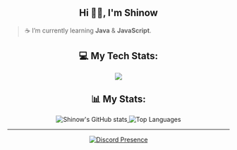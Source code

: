 <div align="center"> 
  <h2>Hi 👋🏽, I'm Shinow</h2>
</div>

> ☕ I’m currently learning **Java** & **JavaScript**.

<div align="center"> 
  <h2>💻 My Tech Stats:</h2>
</div>

<p align="center">
  <a href="https://skillicons.dev">
    <img src="https://skillicons.dev/icons?i=git,kubernetes,docker,c,vim" />
  </a>
</p>


<div align="center"> 
  <h2>📊 My Stats:</h2>
</div>

<div align="center">
  <a href="https://github.com/anuraghazra/github-readme-stats">
    <img src="https://github-readme-stats.vercel.app/api?username=ItzShinow&theme=slateorange&show_icons=true" alt="Shinow's GitHub stats" style="display: inline-block;" />
  </a>
  <img src="https://github-readme-stats.vercel.app/api/top-langs/?username=ItzShinow&layout=compact&theme=slateorange&show_icons=true" alt="Top Languages" style="display: inline-block;" />
</div>

---

<div align="center">
  <a href="https://discord.com/users/572043032585830403">
    <img src="https://lanyard.cnrad.dev/api/572043032585830403" alt="Discord Presence" />
  </a>
</div>
